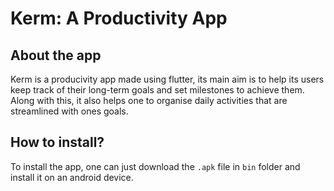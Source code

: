 # Kerm: A Productivity App

## About the app
Kerm is a producivity app made using flutter, its main aim is to help its users keep track of their long-term goals and set milestones to achieve them. Along with this, it also helps one to organise daily activities that are streamlined with ones goals.

## How to install?
To install the app, one can just download the `.apk` file in `bin` folder and install it on an android device.
